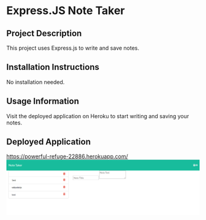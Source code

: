 # Express.JS Note Taker

## Project Description

This project uses Express.js to write and save notes.

## Installation Instructions
No installation needed.

## Usage Information
Visit the deployed application on Heroku to start writing and saving your notes. 

## Deployed Application
https://powerful-refuge-22886.herokuapp.com/
<img src="public/assets/screenshot/note-taker.png">



